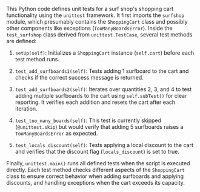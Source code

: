 This Python code defines unit tests for a surf shop's shopping cart functionality using the `unittest` framework. It first imports the `surfshop` module, which presumably contains the `ShoppingCart` class and possibly other components like exceptions (`TooManyBoardsError`). Inside the `test_surfshop` class derived from `unittest.TestCase`, several test methods are defined:

1. `setUp(self)`: Initializes a `ShoppingCart` instance (`self.cart`) before each test method runs.
  
2. `test_add_surfboards1(self)`: Tests adding 1 surfboard to the cart and checks if the correct success message is returned.

3. `test_add_surfboards2(self)`: Iterates over quantities 2, 3, and 4 to test adding multiple surfboards to the cart using `self.subTest()` for clear reporting. It verifies each addition and resets the cart after each iteration.

4. `test_too_many_boards(self)`: This test is currently skipped (`@unittest.skip`) but would verify that adding 5 surfboards raises a `TooManyBoardsError` as expected.

5. `test_locals_discount(self)`: Tests applying a local discount to the cart and verifies that the discount flag (`locals_discount`) is set to true.

Finally, `unittest.main()` runs all defined tests when the script is executed directly. Each test method checks different aspects of the `ShoppingCart` class to ensure correct behavior when adding surfboards and applying discounts, and handling exceptions when the cart exceeds its capacity.